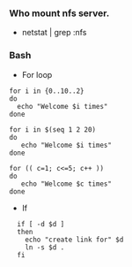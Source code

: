 
### Who mount nfs server.
* netstat | grep :nfs

### Bash

* For loop
```
for i in {0..10..2}
do 
  echo "Welcome $i times"
done

for i in $(seq 1 2 20)
do
   echo "Welcome $i times"
done

for (( c=1; c<=5; c++ ))
do  
   echo "Welcome $c times"
done
```

* If
```
  if [ -d $d ]
  then
    echo "create link for" $d
    ln -s $d .
  fi
```
